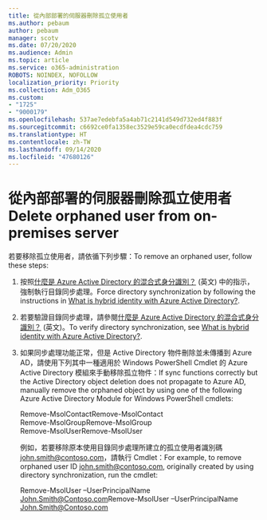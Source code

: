 ```yaml
---
title: 從內部部署的伺服器刪除孤立使用者
ms.author: pebaum
author: pebaum
manager: scotv
ms.date: 07/20/2020
ms.audience: Admin
ms.topic: article
ms.service: o365-administration
ROBOTS: NOINDEX, NOFOLLOW
localization_priority: Priority
ms.collection: Adm_O365
ms.custom:
- "1725"
- "9000179"
ms.openlocfilehash: 537ae7edebfa5a4ab71c2141d549d732ed4f883f
ms.sourcegitcommit: c6692ce0fa1358ec3529e59ca0ecdfdea4cdc759
ms.translationtype: HT
ms.contentlocale: zh-TW
ms.lasthandoff: 09/14/2020
ms.locfileid: "47680126"
---
```

# <a name="delete-orphaned-user-from-on-premises-server"></a><span data-ttu-id="31c18-102">從內部部署的伺服器刪除孤立使用者</span><span class="sxs-lookup"><span data-stu-id="31c18-102">Delete orphaned user from on-premises server</span></span>

<span data-ttu-id="31c18-103">若要移除孤立使用者，請依循下列步驟：</span><span class="sxs-lookup"><span data-stu-id="31c18-103">To remove an orphaned user, follow these steps:</span></span>

1. <span data-ttu-id="31c18-104">按照[什麼是 Azure Active Directory 的混合式身分識別？](https://technet.microsoft.com/library/jj151771.aspx#bkmk_synchronizedirectories) (英文) 中的指示，強制執行目錄同步處理。</span><span class="sxs-lookup"><span data-stu-id="31c18-104">Force directory synchronization by following the instructions in [What is hybrid identity with Azure Active Directory?](https://technet.microsoft.com/library/jj151771.aspx#bkmk_synchronizedirectories).</span></span>

2. <span data-ttu-id="31c18-105">若要驗證目錄同步處理，請參閱[什麼是 Azure Active Directory 的混合式身分識別？](https://technet.microsoft.com/library/jj151797.aspx) (英文)。</span><span class="sxs-lookup"><span data-stu-id="31c18-105">To verify directory synchronization, see [What is hybrid identity with Azure Active Directory?](https://technet.microsoft.com/library/jj151797.aspx).</span></span>

3. <span data-ttu-id="31c18-106">如果同步處理功能正常，但是 Active Directory 物件刪除並未傳播到 Azure AD，請使用下列其中一種適用於 Windows PowerShell Cmdlet 的 Azure Active Directory 模組來手動移除孤立物件：</span><span class="sxs-lookup"><span data-stu-id="31c18-106">If sync functions correctly but the Active Directory object deletion does not propagate to Azure AD, manually remove the orphaned object by using one of the following Azure Active Directory Module for Windows PowerShell cmdlets:</span></span>

    <span data-ttu-id="31c18-107">Remove-MsolContact</span><span class="sxs-lookup"><span data-stu-id="31c18-107">Remove-MsolContact</span></span>  
    <span data-ttu-id="31c18-108">Remove-MsolGroup</span><span class="sxs-lookup"><span data-stu-id="31c18-108">Remove-MsolGroup</span></span>  
    <span data-ttu-id="31c18-109">Remove-MsolUser</span><span class="sxs-lookup"><span data-stu-id="31c18-109">Remove-MsolUser</span></span>

    <span data-ttu-id="31c18-110">例如，若要移除原本使用目錄同步處理所建立的孤立使用者識別碼 john.smith@contoso.com，請執行 Cmdlet：</span><span class="sxs-lookup"><span data-stu-id="31c18-110">For example, to remove orphaned user ID john.smith@contoso.com, originally created by using directory synchronization, run the cmdlet:</span></span>

    <span data-ttu-id="31c18-111">Remove-MsolUser –UserPrincipalName John.Smith@Contoso.com</span><span class="sxs-lookup"><span data-stu-id="31c18-111">Remove-MsolUser –UserPrincipalName John.Smith@Contoso.com</span></span>